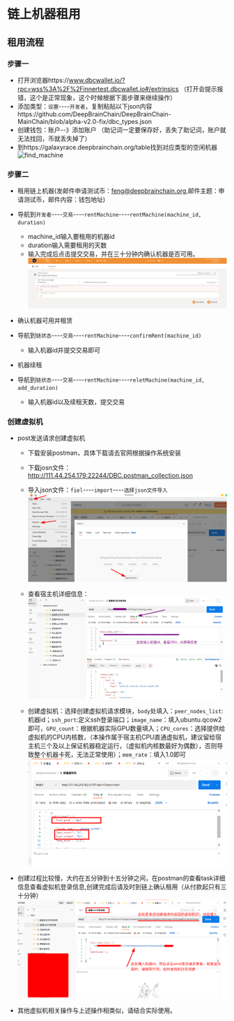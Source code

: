# 链上机器租用
## 租用流程

### 步骤一
+ 打开浏览器https://www.dbcwallet.io/?rpc=wss%3A%2F%2Finnertest.dbcwallet.io#/extrinsics （打开会提示报错，这个是正常现象，这个时候根据下面步骤来继续操作）
+ 添加类型：`设置`----`开发者`，复制粘贴以下json内容https://github.com/DeepBrainChain/DeepBrainChain-MainChain/blob/alpha-v2.0-fix/dbc_types.json
+ 创建钱包：账户--》添加账户 （助记词一定要保存好，丢失了助记词，账户就无法找回，币就丢失掉了）
+ 到https://galaxyrace.deepbrainchain.org/table找到对应类型的空闲机器
![find_machine](bonding_machine.assets/find_machine.png)
### 步骤二
+ 租用链上机器(发邮件申请测试币：feng@deepbrainchain.org,邮件主题：申请测试币，邮件内容：钱包地址)
+ 导航到`开发者`----`交易`----`rentMachine`----`rentMachine(machine_id, duration)`
  + machine_id输入要租用的机器id
  + duration输入需要租用的天数
  + 输入完成后点击提交交易，并在三十分钟内确认机器是否可用。
![](bonding_machine.assets/rent_machine.png)


+ 确认机器可用并租赁
+ 导航到`链状态`----`交易`----`rentMachine`----`confirmRent(machine_id)`
  + 输入机器id并提交交易即可

+ 机器续租
+ 导航到`链状态`----`交易`----`rentMachine`----`reletMachine(machine_id, add_duration)`
  + 输入机器id以及续租天数，提交交易

### 创建虚拟机
+ post发送请求创建虚拟机
  + 下载安装postman，具体下载请去官网根据操作系统安装
  + 下载josn文件：http://111.44.254.179:22244/DBC.postman_collection.json
  + 导入json文件：`fiel`----`import`----`选择json文件导入`
  ![import](bonding_machine.assets/import_file.png)
  
  
  + 查看宿主机详细信息：
  ![machine_info](bonding_machine.assets/postman_machine.png)
  
  
  + 创建虚拟机：选择创建虚拟机请求模块，`body`处填入：`peer_nodes_list`:机器id；`ssh_port`:定义ssh登录端口；`image_name`：填入ubuntu.qcow2即可，`GPU_count`：根据机器实际GPU数量填入；`CPU_cores`：选择提供给虚拟机的CPU内核数，（本操作属于宿主机CPU直通虚拟机，建议留给宿主机三个及以上保证机器稳定运行，（虚拟机内核数最好为偶数），否则导致整个机器卡死，无法正常使用）；`mem_rate`：填入1.0即可
  ![creat](bonding_machine.assets/creat_vm.png)
  
  
+ 创建过程比较慢，大约在五分钟到十五分钟之间，在postman的查看task详细信息查看虚拟机登录信息,创建完成后请及时到链上确认租用（从付款起只有三十分钟）
![task](bonding_machine.assets/see_task.png)

+ 其他虚拟机相关操作与上述操作相类似，请结合实际使用。
